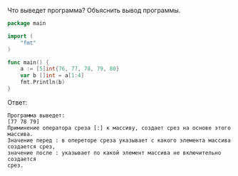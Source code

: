 Что выведет программа? Объяснить вывод программы.

```go
package main

import (
    "fmt"
)

func main() {
    a := [5]int{76, 77, 78, 79, 80}
    var b []int = a[1:4]
    fmt.Println(b)
}
```

Ответ:
```
Программа выведет:
[77 78 79]
Приминение оператора среза [:] к массиву, создает срез на основе этого массива.
Значение перед : в опереторе среза указывает с какого элемента массива 
создается срез, 
значение после : указывает по какой элемент массива не включительно создается 
срез.

```